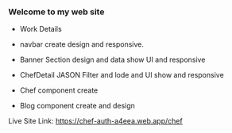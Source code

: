 ### Welcome to my web site

* Work Details

* navbar create design and responsive.
* Banner Section design and data show UI and responsive
* ChefDetail JASON Filter and lode and UI show and responsive
* Chef component create 
* Blog component create and design 

Live Site Link: https://chef-auth-a4eea.web.app/chef 